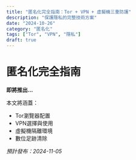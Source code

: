 ```yaml
---
title: "匿名化完全指南：Tor + VPN + 虛擬機三重防護"
description: "保護隱私的完整技術方案"
date: "2024-10-26"
category: "匿名化"
tags: ["Tor", "VPN", "隱私"]
draft: true
---
```


# 匿名化完全指南

**即將推出...**

本文將涵蓋：
- Tor瀏覽器配置
- VPN選擇與使用
- 虛擬機隔離環境
- 數位足跡清除

*預計發布：2024-11-05*
